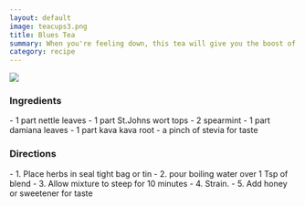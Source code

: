 ```yaml
---
layout: default
image: teacups3.png
title: Blues Tea
summary: When you're feeling down, this tea will give you the boost of energy you need
category: recipe
---
```

<img src="{{site.baseurl}}/img/teacups3.png" class="img-resize">

<h3 class="recipe-center">Ingredients</h3>
- 1 part nettle leaves
- 1 part St.Johns wort tops
- 2 spearmint
- 1 part damiana leaves
- 1 part kava kava root
- a pinch of stevia for taste

<h3 class="recipe-center">Directions</h3>
- 1. Place herbs in seal tight bag or tin
- 2. pour boiling water over 1 Tsp of blend
- 3. Allow mixture to steep for 10 minutes
- 4. Strain.
- 5. Add honey or sweetener for taste
